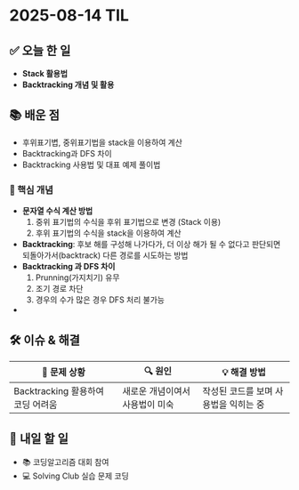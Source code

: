 ﻿# 2025-08-14 TIL

## ✅ 오늘 한 일
- **Stack 활용법**
- **Backtracking 개념 및 활용**

## 📚 배운 점
- 후위표기볍, 중위표기법을 stack을 이용하여 계산
- Backtracking과 DFS 차이
- Backtracking 사용법 및 대표 예제 풀이법

### 📌 핵심 개념
- **문자열 수식 계산 방법**
  1. 중위 표기법의 수식을 후위 표기법으로 변경 (Stack 이용)
  2. 후위 표기법의 수식을 stack을 이용하여 계산
- **Backtracking**: 후보 해를 구성해 나가다가, 더 이상 해가 될 수 없다고 판단되면 되돌아가서(backtrack) 다른 경로를 시도하는 방법
- **Backtracking 과 DFS 차이**
  1. Prunning(가지치기) 유무
  2. 조기 경로 차단
  3. 경우의 수가 많은 경우 DFS 처리 불가능
- 


## 🛠️ 이슈 & 해결
| 🐞 문제 상황 | 🔍 원인 | 💡 해결 방법 |
|--------------|--------|--------------|
|Backtracking 활용하여 코딩 어려움|새로운 개념이여서 사용법이 미숙|작성된 코드를 보며 사용법을 익히는 중|

## 🎯 내일 할 일
- 📚 코딩알고리즘 대회 참여
- 💻 Solving Club 실습 문제 코딩
